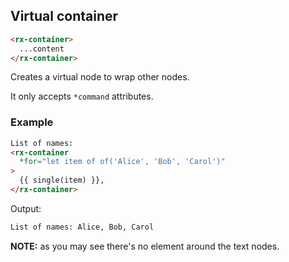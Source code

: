 ## Virtual container

```html
<rx-container>
  ...content
</rx-container>
```

Creates a virtual node to wrap other nodes.

It only accepts `*command` attributes.

### Example

```html
List of names:
<rx-container
  *for="let item of of('Alice', 'Bob', 'Carol')"
>
  {{ single(item) }},
</rx-container>
```

Output:

```html
List of names: Alice, Bob, Carol
```

**NOTE:** as you may see there's no element around the text nodes.


